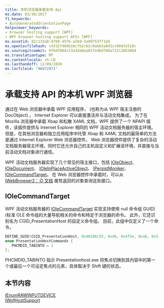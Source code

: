 ```yaml
---
title: 本机浏览器承载支持 Api
ms.date: 03/30/2017
f1_keywords:
- AutoGeneratedOrientationPage
helpviewer_keywords:
- browser hosting support [WPF]
- WPF browser hosting support APIs [WPF]
ms.assetid: 82c133a8-d760-45fb-a2b9-3a997537f1d4
ms.openlocfilehash: c4332f466616cfb2c62c9ab63a841cc004fe518c
ms.sourcegitcommit: 9f6df084c53a3da0ea657ed0d708a72213683084
ms.translationtype: MT
ms.contentlocale: zh-CN
ms.lasthandoff: 12/09/2020
ms.locfileid: "96972971"
---
```

# <a name="native-wpf-browser-hosting-support-apis"></a>承载支持 API 的本机 WPF 浏览器

通过在 Web 浏览器中承载 WPF 应用程序， (也称为从 WPF 宿主注册的 DocObject) 。 Internet Explorer 可以直接激活并与活动文档集成。 为了在 Mozilla 浏览器中承载 Xbap 和松散 XAML 文档，WPF 提供了一个 NPAPI 插件，该插件提供与 Internet Explorer 相同的 WPF 活动文档服务器的宿主环境。 但是，在其他浏览器和独立应用程序中托管 Xbap 和 XAML 文档的最简单的方法是通过 Internet Explorer Web 浏览器控件。 Web 浏览器控件提供了复杂的活动文档服务器宿主环境，同时它还允许自己的主机自定义和扩展该环境，并直接与当前活动文档对象进行通信。  
  
 WPF 活动文档服务器实现了几个常见的宿主接口，包括 [IOleObject](/windows/win32/api/oleidl/nn-oleidl-ioleobject)、 [IOleDocument](/windows/win32/api/docobj/nn-docobj-ioledocument)、 [IOleInPlaceActiveObject](/windows/win32/api/oleidl/nn-oleidl-ioleinplaceactiveobject)、 [IPersistMoniker](/previous-versions/windows/internet-explorer/ie-developer/platform-apis/ms775042(v=vs.85))、 [IOleCommandTarget](/windows/win32/api/docobj/nn-docobj-iolecommandtarget)。 在 Web 浏览器控件中承载时，可以从 [IWebBrowser2：:D 文档](/previous-versions/aa752116(v=vs.85)) 属性返回的对象查询这些接口。  
  
## <a name="iolecommandtarget"></a>IOleCommandTarget  

 WPF 活动文档服务器的 [IOleCommandTarget](/windows/win32/api/docobj/nn-docobj-iolecommandtarget) 实现支持使用 null 命令组 GUID)  (标准 OLE 命令组的大量导航相关的命令和特定于浏览器的命令。 此外，它还识别名为 CGID_PresentationHost 的自定义命令组。 目前，此组中仅定义了一个命令。  
  
```cpp  
DEFINE_GUID(CGID_PresentationHost, 0xd0288c55, 0xd6, 0x4f5e, 0xa8, 0x51, 0x79, 0xde, 0xc5, 0x1b, 0x10, 0xec);  
enum PresentationHostCommands {
   PHCMDID_TABINTO = 1
};  
```  
  
 PHCMDID_TABINTO 指示 Presentationhost.exe 将焦点切换到其内容中的第一个或最后一个可设定焦点的元素，具体取决于 Shift 键的状态。  
  
## <a name="in-this-section"></a>本节内容  

 [IEnumRAWINPUTDEVICE](ienumrawinputdevice.md)  
 [IWpfHostSupport](iwpfhostsupport.md)
